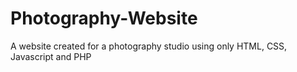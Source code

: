 # Photography-Website
A website created for a photography studio using only HTML, CSS, Javascript and PHP
